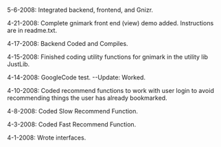 5-6-2008: Integrated backend, frontend, and Gnizr.

4-21-2008: Complete gnimark front end (view) demo added. Instructions are in readme.txt.

4-17-2008: Backend Coded and Compiles.

4-15-2008: Finished coding utility functions for gnimark in the utility lib JustLib.

4-14-2008: GoogleCode test. --Update: Worked.

4-10-2008: Coded recommend functions to work with user login to avoid recommending things the user has already bookmarked.

4-8-2008: Coded Slow Recommend Function.

4-3-2008: Coded Fast Recommend Function.

4-1-2008: Wrote interfaces.